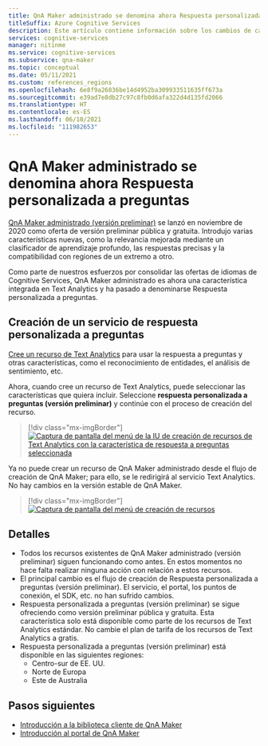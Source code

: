 ```yaml
---
title: QnA Maker administrado se denomina ahora Respuesta personalizada a preguntas
titleSuffix: Azure Cognitive Services
description: Este artículo contiene información sobre los cambios de características de QnA Maker.
services: cognitive-services
manager: nitinme
ms.service: cognitive-services
ms.subservice: qna-maker
ms.topic: conceptual
ms.date: 05/11/2021
ms.custom: references_regions
ms.openlocfilehash: 6e8f9a26836be14d4952ba309933511635ff673a
ms.sourcegitcommit: e39ad7e8db27c97c8fb0d6afa322d4d135fd2066
ms.translationtype: HT
ms.contentlocale: es-ES
ms.lasthandoff: 06/10/2021
ms.locfileid: "111982653"
---
```

# <a name="qna-maker-managed-is-now-renamed-to-custom-question-answering"></a>QnA Maker administrado se denomina ahora Respuesta personalizada a preguntas

[QnA Maker administrado (versión preliminar)](https://techcommunity.microsoft.com/t5/azure-ai/introducing-qna-maker-managed-now-in-public-preview/ba-p/1845575) se lanzó en noviembre de 2020 como oferta de versión preliminar pública y gratuita. Introdujo varias características nuevas, como la relevancia mejorada mediante un clasificador de aprendizaje profundo, las respuestas precisas y la compatibilidad con regiones de un extremo a otro. 

Como parte de nuestros esfuerzos por consolidar las ofertas de idiomas de Cognitive Services, QnA Maker administrado es ahora una característica integrada en Text Analytics y ha pasado a denominarse Respuesta personalizada a preguntas.  

## <a name="creating-a-new-custom-question-answering-service"></a>Creación de un servicio de respuesta personalizada a preguntas

[Cree un recurso de Text Analytics](https://ms.portal.azure.com/?quickstart=true#create/Microsoft.CognitiveServicesTextAnalytics) para usar la respuesta a preguntas y otras características, como el reconocimiento de entidades, el análisis de sentimiento, etc.  

Ahora, cuando cree un recurso de Text Analytics, puede seleccionar las características que quiera incluir. Seleccione **respuesta personalizada a preguntas (versión preliminar)** y continúe con el proceso de creación del recurso.  

> [!div class="mx-imgBorder"]
> [ ![Captura de pantalla del menú de la IU de creación de recursos de Text Analytics con la característica de respuesta a preguntas seleccionada]( ./media/select-feature.png)]( ./media/select-feature.png#lightbox)


Ya no puede crear un recurso de QnA Maker administrado desde el flujo de creación de QnA Maker; para ello, se le redirigirá al servicio Text Analytics. No hay cambios en la versión estable de QnA Maker. 

> [!div class="mx-imgBorder"]
> [ ![Captura de pantalla del menú de creación de recursos]( ./media/create-resource.png) ]( ./media/create-resource.png#lightbox)

## <a name="details"></a>Detalles

- Todos los recursos existentes de QnA Maker administrado (versión preliminar) siguen funcionando como antes. En estos momentos no hace falta realizar ninguna acción con relación a estos recursos.
- El principal cambio es el flujo de creación de Respuesta personalizada a preguntas (versión preliminar). El servicio, el portal, los puntos de conexión, el SDK, etc. no han sufrido cambios.
- Respuesta personalizada a preguntas (versión preliminar) se sigue ofreciendo como versión preliminar pública y gratuita. Esta característica solo está disponible como parte de los recursos de Text Analytics estándar. No cambie el plan de tarifa de los recursos de Text Analytics a gratis.
- Respuesta personalizada a preguntas (versión preliminar) está disponible en las siguientes regiones:
    - Centro-sur de EE. UU.
    - Norte de Europa
    - Este de Australia

## <a name="next-steps"></a>Pasos siguientes

* [Introducción a la biblioteca cliente de QnA Maker](./quickstarts/quickstart-sdk.md)
* [Introducción al portal de QnA Maker](./quickstarts/create-publish-knowledge-base.md)

